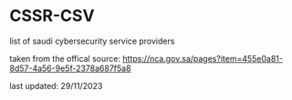 # CSSR-CSV
list of saudi cybersecurity service providers

taken from the offical source:
https://nca.gov.sa/pages?item=455e0a81-8d57-4a56-9e5f-2378a687f5a8

last updated: 29/11/2023
